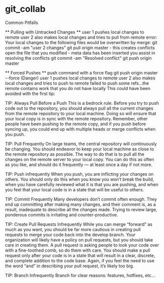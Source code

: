 # git_collab

Common Pitfalls

** Pulling with Untracked Changes **
user 1 pushes local changes to remote
user 2 also makes local changes and tries to pull from remote
error: Your local changes to the following files would be overwritten by merge: 
git commit -am "user 2 changes"
git pull origin master - this creates conflicts
open the file that you modified - meta data has been inserted you assist in resolving the conflicts
git commit -am "Resolved conflict"
git push origin master

** Forced Pushes **
push command with a force flag
git push origin master --force  (Danger)
user 1 pushes local changes to remote
user 2 also makes local changes and tries to push to remote
failed to push some refs...the remote contains work that you do not have locally
This could have been avoided with the first tip:

TIP: Always Pull Before a Push
This is a bedrock rule. Before you try to push code out to the repository, you should 
always pull all the current changes from the remote repository to your local machine. 
Doing so will ensure that your local copy is in sync with the remote repository. Remember, other 
people have been pushing to the remote copy, and if you push before syncing up, you could end up 
with multiple heads or merge conflicts when you push.

TIP: Pull Frequently
On large teams, the central repository will continuously be changing. You should endeavor to keep 
your local machine as close to the remote repository as possible. The way to do that is to pull all 
the changes on the remote server to your local copy. You can do this as often as you like, and should 
do it frequently — at least once a day if not more.

TIP: Push infrequently
When you push, you are inflicting your changes on others. You should only do this when you know you won’t 
break the build, when you have carefully reviewed what it is that you are pushing, and when you feel that 
your local code is in a state that will be useful to others.

TIP: Commit Frequently
Many developers don’t commit often enough. They end up committing after making many changes, and their comment 
is, as a result, inadequate to describe all the changes made. Trying to review large, ponderous commits is 
irritating and counter-productive.

TIP: Create Pull Requests Infrequently
While you can merge “forward” as much as you want, you should be far more cautious in creating pull requests to 
merge your code back into the develop branch. Your organization will likely have a policy on pull requests, but 
you should take care in creating them. A pull request is asking people to look your code over with a fine-toothed 
comb, so do them with care. You should make a pull request only after your code is in a state that will result in 
a clear, discrete, and complete addition to the code base. Again, if you feel the need to use the word “and” in 
describing your pull request, it’s likely too big.

TIP: Branch Infrequently
Branch for clear reasons: features, hotfixes, etc...
